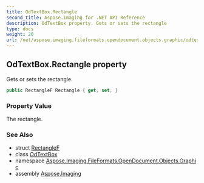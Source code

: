 ```yaml
---
title: OdTextBox.Rectangle
second_title: Aspose.Imaging for .NET API Reference
description: OdTextBox property. Gets or sets the rectangle
type: docs
weight: 20
url: /net/aspose.imaging.fileformats.opendocument.objects.graphic/odtextbox/rectangle/
---
```

## OdTextBox.Rectangle property

Gets or sets the rectangle.

```csharp
public RectangleF Rectangle { get; set; }
```

### Property Value

The rectangle.

### See Also

* struct [RectangleF](../../../aspose.imaging/rectanglef/)
* class [OdTextBox](../)
* namespace [Aspose.Imaging.FileFormats.OpenDocument.Objects.Graphic](../../odtextbox/)
* assembly [Aspose.Imaging](../../../)


